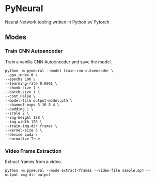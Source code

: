 # PyNeural

Neural Network tooling written in Python w/ Pytorch

## Modes

### Train CNN Autoencoder

Train a vanilla CNN Autoencoder and save the model.

```
python -m pyneural --model train-cnn-autoencoder \
--gpu-index 0 \
--epochs 100 \
--learning-rate 0.0001 \
--chunk-size 1 \
--batch-size 1 \
--cont False \
--model-file output-model.pth \
--channel-maps 3 16 8 4 \
--padding 1 \
--scale 2 \
--img-height 128 \
--img-width 128 \
--train-img-dir frames \
--kernel-size 3 \
--device cuda \
--normalize True
```

### Video Frame Extraction

Extract frames from a video.

```
python -m pyneural --mode extract-frames --video-file sample.mp4 --output-img-dir output
```
